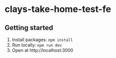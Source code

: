 # clays-take-home-test-fe

## Getting started

1. Install packages: `npm install`
2. Run locally: `npm run dev`
3. Open at http://localhost:3000
